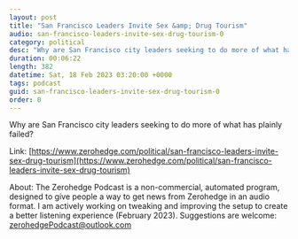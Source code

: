 ```yaml
---
layout: post
title: "San Francisco Leaders Invite Sex &amp; Drug Tourism"
audio: san-francisco-leaders-invite-sex-drug-tourism-0
category: political
desc: "Why are San Francisco city leaders seeking to do more of what has plainly failed?"
duration: 00:06:22
length: 382
datetime: Sat, 18 Feb 2023 03:20:00 +0000
tags: podcast
guid: san-francisco-leaders-invite-sex-drug-tourism-0
order: 0
---
```

Why are San Francisco city leaders seeking to do more of what has plainly failed?

Link: [https://www.zerohedge.com/political/san-francisco-leaders-invite-sex-drug-tourism](https://www.zerohedge.com/political/san-francisco-leaders-invite-sex-drug-tourism)

About: The Zerohedge Podcast is a non-commercial, automated program, designed to give people a way to get news from Zerohedge in an audio format.  I am actively working on tweaking and improving the setup to create a better listening experience (February 2023).  Suggestions are welcome: [zerohedgePodcast@outlook.com](mailto:zerohedgePodcast@outlook.com)